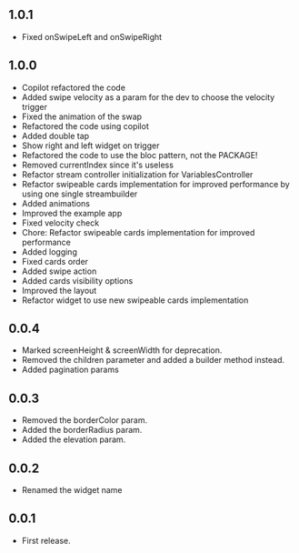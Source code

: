 ## 1.0.1
- Fixed onSwipeLeft and onSwipeRight

## 1.0.0
- Copilot refactored the code
- Added swipe velocity as a param for the dev to choose the velocity trigger
- Fixed the animation of the swap
- Refactored the code using copilot
- Added double tap
- Show right and left widget on trigger
- Refactored the code to use the bloc pattern, not the PACKAGE!
- Removed currentIndex since it's useless
- Refactor stream controller initialization for VariablesController
- Refactor swipeable cards implementation for improved performance by using one single streambuilder
- Added animations
- Improved the example app
- Fixed velocity check
- Chore: Refactor swipeable cards implementation for improved performance
- Added logging
- Fixed cards order
- Added swipe action
- Added cards visibility options
- Improved the layout
- Refactor widget to use new swipeable cards implementation

## 0.0.4

* Marked screenHeight & screenWidth for deprecation.
* Removed the children parameter and added a builder method instead.
* Added pagination params

## 0.0.3

* Removed the borderColor param.
* Added the borderRadius param.
* Added the elevation param.

## 0.0.2

* Renamed the widget name

## 0.0.1

* First release.
